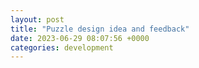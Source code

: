 ```yaml
---
layout: post
title: "Puzzle design idea and feedback"
date: 2023-06-29 08:07:56 +0000
categories: development
---
```


